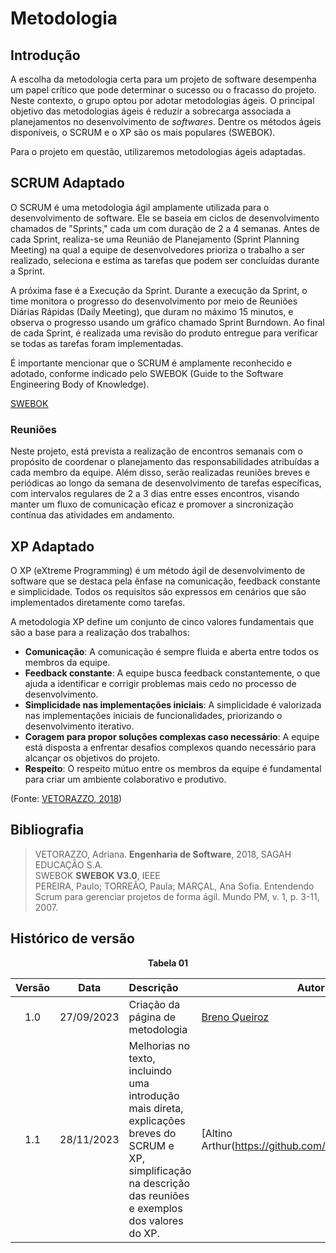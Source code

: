 # Metodologia

## Introdução

A escolha da metodologia certa para um projeto de software desempenha um papel crítico que pode determinar o sucesso ou o fracasso do projeto. Neste contexto, o grupo optou por adotar metodologias ágeis. O principal objetivo das metodologias ágeis é reduzir a sobrecarga associada a planejamentos no desenvolvimento de *softwares*.
Dentre os métodos ágeis disponíveis, o SCRUM e o XP são os mais populares
(SWEBOK). 

Para o projeto em questão, utilizaremos metodologias ágeis adaptadas.

## SCRUM Adaptado

O SCRUM é uma metodologia ágil amplamente utilizada para o desenvolvimento de software. Ele se baseia em ciclos de desenvolvimento chamados de "Sprints," cada um com duração de 2 a 4 semanas. Antes de cada Sprint, realiza-se uma Reunião de Planejamento (Sprint Planning Meeting) na qual a equipe de desenvolvedores prioriza o trabalho a ser realizado, seleciona e estima as tarefas que podem ser concluídas durante a Sprint.

A próxima fase é a Execução da Sprint. Durante a execução da Sprint, o time monitora o progresso do desenvolvimento por meio de Reuniões Diárias Rápidas (Daily Meeting), que duram no máximo 15 minutos, e observa o progresso usando um gráfico chamado Sprint Burndown. Ao final de cada Sprint, é realizada uma revisão do produto entregue para verificar se todas as tarefas foram implementadas.

É importante mencionar que o SCRUM é amplamente reconhecido e adotado, conforme indicado pelo SWEBOK (Guide to the Software Engineering Body of Knowledge).

[SWEBOK](https://www.computer.org/technical-committees/software-engineering/body-of-knowledge)

### Reuniões 

Neste projeto, está prevista a realização de encontros semanais com o propósito de coordenar o planejamento das responsabilidades atribuídas a cada membro da equipe. Além disso, serão realizadas reuniões breves e periódicas ao longo da semana de desenvolvimento de tarefas específicas, com intervalos regulares de 2 a 3 dias entre esses encontros, visando manter um fluxo de comunicação eficaz e promover a sincronização contínua das atividades em andamento.

## XP Adaptado

O XP (eXtreme Programming) é um método ágil de desenvolvimento de software que se destaca pela ênfase na comunicação, feedback constante e simplicidade. Todos os requisitos são expressos em cenários que são implementados diretamente como tarefas.

A metodologia XP define um conjunto de cinco valores fundamentais que são a base para a realização dos trabalhos:

- **Comunicação**: A comunicação é sempre fluida e aberta entre todos os membros da equipe.
- **Feedback constante**: A equipe busca feedback constantemente, o que ajuda a identificar e corrigir problemas mais cedo no processo de desenvolvimento.
- **Simplicidade nas implementações iniciais**: A simplicidade é valorizada nas implementações iniciais de funcionalidades, priorizando o desenvolvimento iterativo.
- **Coragem para propor soluções complexas caso necessário**: A equipe está disposta a enfrentar desafios complexos quando necessário para alcançar os objetivos do projeto.
- **Respeito**: O respeito mútuo entre os membros da equipe é fundamental para criar um ambiente colaborativo e produtivo.

(Fonte: [VETORAZZO, 2018](https://www.sagah.com.br/))

## Bibliografia
> VETORAZZO, Adriana. **Engenharia de Software**, 2018, SAGAH EDUCAÇÂO S.A. </br>
> SWEBOK **SWEBOK V3.0**, IEEE <br/>
> PEREIRA, Paulo; TORREÃO, Paula; MARÇAL, Ana Sofia. Entendendo Scrum para gerenciar projetos de forma ágil. Mundo PM, v. 1, p. 3-11, 2007. </br>

## Histórico de versão

<p align="center"><b>Tabela 01</b></p>

| Versão| Data      | Descrição | Autor | Revisor       |
| :-:   | :-----:       | :------       | -------    | -------            |
| 1.0   |27/09/2023 |   Criação da página de metodologia   |  [Breno Queiroz](https://github.com/brenob6)| [Mayara Alves](https://github.com/Mayara-tech) |
| 1.1   |28/11/2023 |   Melhorias no texto, incluindo uma introdução mais direta, explicações breves do SCRUM e XP, simplificação na descrição das reuniões e exemplos dos valores do XP.   |  [Altino Arthur(https://github.com/arthurrochamoreira)| [Mayara Alves](https://github.com/Mayara-tech) |
